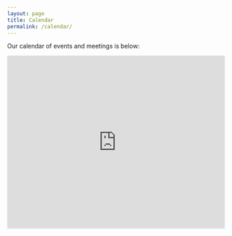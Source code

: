```yaml
---
layout: page
title: Calendar
permalink: /calendar/
---
```


Our calendar of events and meetings is below:
<iframe src="https://calendar.google.com/calendar/embed?height=400&wkst=1&bgcolor=%23ffffff&ctz=America%2FChicago&showTitle=0&showPrint=0&showCalendars=1&src=OGFkMjU5NmFkOGNiZWNlZmExNmE2NDY4MjFmYTc0N2JlYjU5Mzc3ZDYxMTU0ZWFmMmZkODcyYzc5YjZlN2ViNkBncm91cC5jYWxlbmRhci5nb29nbGUuY29t&color=%23D81B60" style="border-width:0" width="100%" height="400" frameborder="0" scrolling="no"></iframe>
